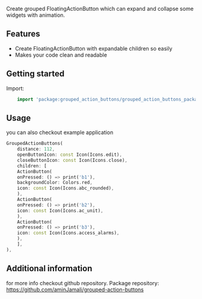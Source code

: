 <!--
    Developer: Amin Jamali
    Email: aminjamalipc80@gmail.com
    LinkedIn: https://www.linkedin.com/in/amin-jamali-63a76a240
    StackOverFlow : https://stackoverflow.com/users/16264211/amin-jamali
-->

Create grouped FloatingActionButton which can expand and collapse some widgets with animation.

## Features

- Create FloatingActionButton with expandable children so easily
- Makes your code clean and readable


## Getting started

Import:
```dart
    import 'package:grouped_action_buttons/grouped_action_buttons_package.dart';
```


## Usage

you can also checkout example application

```dart
GroupedActionButtons(
    distance: 112,
    openButtonIcon: const Icon(Icons.edit),
    closeButtonIcon: const Icon(Icons.close),
    children: [
    ActionButton(
    onPressed: () => print('b1'),
    backgroundColor: Colors.red,
    icon: const Icon(Icons.abc_rounded),
    ),
    ActionButton(
    onPressed: () => print('b2'),
    icon: const Icon(Icons.ac_unit),
    ),
    ActionButton(
    onPressed: () => print('b3'),
    icon: const Icon(Icons.access_alarms),
    ),
    ],
),
```

## Additional information

for more info checkout github repository.
Package repository: https://github.com/aminJamali/grouped-action-buttons

